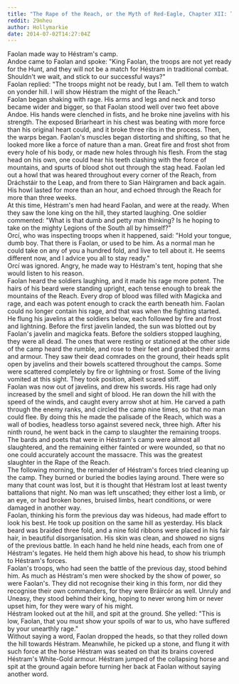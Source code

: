 ```yaml
---
title: "The Rape of the Reach, or the Myth of Red-Eagle, Chapter XII: The Onslaught"
reddit: 29nheu
author: Hollymarkie
date: 2014-07-02T14:27:04Z
---
```


Faolan made way to Héstram's camp.  
Andoe came to Faolan and spoke: "King Faolan, the troops are not yet ready for the Hunt, and they will not be a match for Héstram in traditional combat. Shouldn't we wait, and stick to our successful ways?"  
Faolan replied: "The troops might not be ready, but I am. Tell them to watch on yonder hill. I will show Héstram the might of the Reach."  
Faolan began shaking with rage. His arms and legs and neck and torso became wider and bigger, so that Faolan stood well over two feet above Andoe. His hands were clenched in fists, and he broke nine javelins with his strength. The exposed Briarheart in his chest was beating with more force than his original heart could, and it broke three ribs in the process. Then, the warps began. Faolan's muscles began distorting and shifting, so that he looked more like a force of nature than a man. Great fire and frost shot from every hole of his body, or made new holes through his flesh. From the stag head on his own, one could hear his teeth clashing with the force of mountains, and spurts of blood shot out through the stag head. Faolan led out a howl that was heared throughout every corner of the Reach, from Dráchstáir to the Leap, and from there to Sian Háirgramen and back again. His howl lasted for more than an hour, and echoed through the Reach for more than three weeks.  
At this time, Héstram's men had heard Faolan, and were at the ready. When they saw the lone king on the hill, they started laughing. One soldier commented: "What is that dumb and petty man thinking? Is he hoping to take on the mighty Legions of the South all by himself?"  
Orcí, who was inspecting troops when it happened, said: "Hold your tongue, dumb boy. That there is Faolan, or used to be him. As a normal man he could take on any of you a hundred fold, and live to tell about it. He seems different now, and I advice you all to stay ready."  
Orcí was ignored. Angry, he made way to Héstram's tent, hoping that she would listen to his reason.  
Faolan heard the soldiers laughing, and it made his rage more potent. The hairs of his beard were standing upright, each tense enough to break the mountains of the Reach. Every drop of blood was filled with Magicka and rage, and each was potent enough to crack the earth beneath him. Faolan could no longer contain his rage, and that was when the fighting started.  
He flung his javelins at the soldiers below, each followed by fire and frost and lightning. Before the first javelin landed, the sun was blotted out by Faolan's javelin and magicka feats. Before the soldiers stopped laughing, they were all dead. The ones that were resting or stationed at the other side of the camp heard the rumble, and rose to their feet and grabbed their arms and armour. They saw their dead comrades on the ground, their heads split open by javelins and their bowels scattered throughout the camps. Some were scattered completely by fire or lightning or frost. Some of the living vomited at this sight. They took position, albeit scared stiff.  
Faolan was now out of javelins, and drew his swords. His rage had only increased by the smell and sight of blood. He ran down the hill with the speed of the winds, and caught every arrow shot at him. He carved a path through the enemy ranks, and circled the camp nine times, so that no man could flee. By doing this he made the palisade of the Reach, which was a wall of bodies, headless torso against severed neck, three high. After his ninth round, he went back in the camp to slaughter the remaining troops. The bards and poets that were in Héstram's camp were almost all slaughtered, and the remaining either fainted or were wounded, so that no one could accurately account the massacre. This was the greatest slaughter in the Rape of the Reach.  
The following morning, the remainder of Héstram's forces tried cleaning up the camp. They burned or buried the bodies laying around. There were so many that count was lost, but it is thought that Héstram lost at least twenty battalions that night. No man was left unscathed; they either lost a limb, or an eye, or had broken bones, bruised limbs, heart conditions, or were damaged in another way.  
Faolan, thinking his form the previous day was hideous, had made effort to look his best. He took up position on the same hill as yesterday. His black beard was braided three fold, and a nine fold ribbons were placed in his fair hair, in beautiful disorganisation. His skin was clean, and showed no signs of the previous battle. In each hand he held nine heads, each from one of Héstram's legates. He held them high above his head, to show his triumph to Héstram's forces.  
Faolan's troops, who had seen the battle of the previous day, stood behind him. As much as Héstram's men were shocked by the show of power, so were Faolan's. They did not recognise their king in this form, nor did they recognise their own commanders, for they were Bráircór as well. Unruly and Uneasy, they stood behind their king, hoping to never wrong him or never upset him, for they were wary of his might.  
Héstram looked out at the hill, and spit at the ground. She yelled: "This is low, Faolan, that you must show your spoils of war to us, who have suffered by your unearthly rage."  
Without saying a word, Faolan dropped the heads, so that they rolled down the hill towards Héstram. Meanwhile, he picked up a stone, and flung it with such force at the horse Héstram was seated on that its brains covered Héstram's White-Gold armour. Héstram jumped of the collapsing horse and spit at the ground again before turning her back at Faolan without saying another word.

